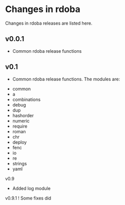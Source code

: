 Changes in rdoba
====================

Changes in rdoba releases are listed here.

v0.0.1
------
- Common rdoba release functions

v0.1
------
- Common rdoba release functions. The modules are:
 * common
 * a
 * combinations
 * debug
 * dup
 * hashorder
 * numeric
 * require
 * roman
 * chr
 * deploy
 * fenc
 * io
 * re
 * strings
 * yaml

v0.9
+ Added log module

v0.9.1
! Some fixes did
